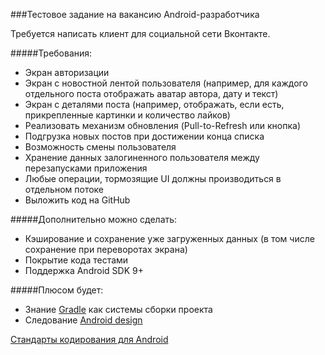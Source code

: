 ###Тестовое задание на вакансию Android-разработчика

Требуется написать клиент для социальной сети Вконтакте. 

#####Требования:
* Экран авторизации
* Экран с новостной лентой пользователя (например, для каждого отдельного поста отображать аватар автора, дату и текст)
* Экран с деталями поста (например, отображать, если есть, прикрепленные картинки и количество лайков)
* Реализовать механизм обновления (Pull-to-Refresh или кнопка)
* Подгрузка новых постов при достижении конца списка
* Возможность смены пользователя
* Хранение данных залогиненного пользователя между перезапусками приложения
* Любые операции, тормозящие UI должны производиться в отдельном потоке
* Выложить код на GitHub

#####Дополнительно можно сделать:
* Кэширование и сохранение уже загруженных данных (в том числе сохранение при переворотах экрана)
* Покрытие кода тестами
* Поддержка Android SDK 9+

#####Плюсом будет:
* Знание [Gradle](http://www.gradle.org/) как системы сборки проекта
* Следование [Android design](https://developer.android.com/design/index.html)

[Стандарты кодирования для Android](https://source.android.com/source/code-style.html)